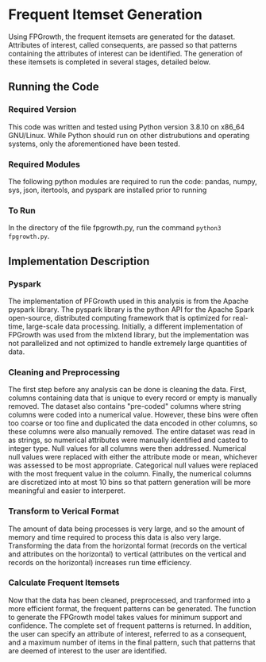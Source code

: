 # Frequent Itemset Generation
Using FPGrowth, the frequent itemsets are generated for the dataset. Attributes of interest, called consequents, are passed so that patterns containing the attributes of interest can be identified. The generation of these itemsets is completed in several stages, detailed below.

## Running the Code

### Required Version
This code was written and tested using Python version 3.8.10 on x86_64 GNU/Linux. While Python should run on other distrubutions and operating systems, only the aforementioned have been tested.

### Required Modules
The following python modules are required to run the code: pandas, numpy, sys, json, itertools, and pyspark are installed prior to running

### To Run
In the directory of the file fpgrowth.py, run the command `python3 fpgrowth.py`.

## Implementation Description

### Pyspark
The implementation of PFGrowth used in this analysis is from the Apache pyspark library. The pyspark library is the python API for the Apache Spark open-source, distributed computing framework that is optimized for real-time, large-scale data processing. Initially, a different implementation of FPGrowth was used from the mlxtend library, but the implementation was not parallelized and not optimized to handle extremely large quantities of data.

### Cleaning and Preprocessing
The first step before any analysis can be done is cleaning the data. First, columns containing data that is unique to every record or empty is manually removed. The dataset also contains "pre-coded" columns where string columns were coded into a numerical value. However, these bins were often too coarse or too fine and duplicated the data encoded in other columns, so these columns were also manually removed. The entire dataset was read in as strings, so numerical attributes were manually identified and casted to integer type. Null values for all columns were then addressed. Numerical null values were replaced with either the attribute mode or mean, whichever was assessed to be most appropriate. Categorical null values were replaced with the most frequent value in the column. Finally, the numerical columns are discretized into at most 10 bins so that pattern generation will be more meaningful and easier to interperet.

### Transform to Verical Format
The amount of data being processes is very large, and so the amount of memory and time required to process this data is also very large. Transforming the data from the horizontal format (records on the vertical and attributes on the horizontal) to vertical (attributes on the vertical and records on the horizontal) increases run time efficiency.

### Calculate Frequent Itemsets
Now that the data has been cleaned, preprocessed, and tranformed into a more efficient format, the frequent patterns can be generated. The function to generate the FPGrowth model takes values for minimum support and confidence. The complete set of frequent patterns is returned. In addition, the user can specify an attribute of interest, referred to as a consequent, and a maximum number of items in the final pattern, such that patterns that are deemed of interest to the user are identified.
